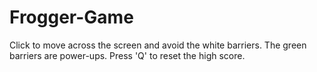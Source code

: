 Frogger-Game
============
Click to move across the screen and avoid the white barriers.
The green barriers are power-ups.
Press 'Q' to reset the high score.
